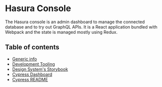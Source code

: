 <!-- prettier-ignore-start -->

# Hasura Console

The Hasura console is an admin dashboard to manage the connected database and to try out GraphQL APIs. It is a React application bundled with Webpack and the state is managed mostly using Redux.

## Table of contents

- [Generic info](./docs/console-generic-info.md)
- [Development Tooling](https://main--614d7904644d03004addd43b.chromatic.com/?path=/story/dev-tooling--page)
- [Design System's Storybook](https://main--614d7904644d03004addd43b.chromatic.com)
- [Cypress Dashboard](https://dashboard.cypress.io/projects/5yiuic)
- [Cypress README](./cypress/README.md)
